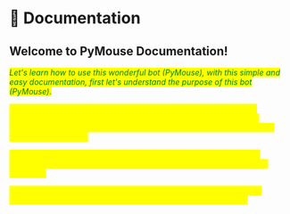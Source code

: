 # 📖 Documentation

## Welcome to PyMouse Documentation!

_<mark style="color:green;">Let's learn how to use this wonderful bot (PyMouse), with this simple and easy documentation, first let's understand the purpose of this bot (PyMouse).</mark>_

<mark style="color:yellow;">PyMouse was created and written in Python in conjunction with the Hydrogram and HydroKeyboard libraries, Hydrogram represents the Telegram Client while HydroKeyboard creates the buttons, but then why was this bot created?</mark>

<mark style="color:yellow;">This bot was created with the purpose of being very fast in terms of responding to its functions, in addition to being easy and fun to use its functions.</mark>

<mark style="color:yellow;">Its functions were designed from different angles, such as Utilities in everyday life, Utilities in the technological world, among others...</mark>

